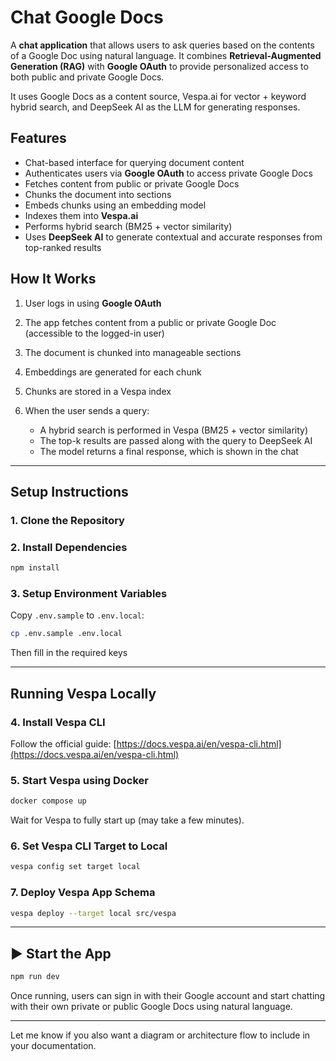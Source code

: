 # Chat Google Docs

A **chat application** that allows users to ask queries based on the contents of a Google Doc using natural language. It combines **Retrieval-Augmented Generation (RAG)** with **Google OAuth** to provide personalized access to both public and private Google Docs.

It uses Google Docs as a content source, Vespa.ai for vector + keyword hybrid search, and DeepSeek AI as the LLM for generating responses.

## Features

* Chat-based interface for querying document content
* Authenticates users via **Google OAuth** to access private Google Docs
* Fetches content from public or private Google Docs
* Chunks the document into sections
* Embeds chunks using an embedding model
* Indexes them into **Vespa.ai**
* Performs hybrid search (BM25 + vector similarity)
* Uses **DeepSeek AI** to generate contextual and accurate responses from top-ranked results

## How It Works

1. User logs in using **Google OAuth**
2. The app fetches content from a public or private Google Doc (accessible to the logged-in user)
3. The document is chunked into manageable sections
4. Embeddings are generated for each chunk
5. Chunks are stored in a Vespa index
6. When the user sends a query:

   * A hybrid search is performed in Vespa (BM25 + vector similarity)
   * The top-k results are passed along with the query to DeepSeek AI
   * The model returns a final response, which is shown in the chat

---

## Setup Instructions

### 1. Clone the Repository

### 2. Install Dependencies

```bash
npm install
```

### 3. Setup Environment Variables

Copy `.env.sample` to `.env.local`:

```bash
cp .env.sample .env.local
```

Then fill in the required keys

---

## Running Vespa Locally

### 4. Install Vespa CLI

Follow the official guide:
[https://docs.vespa.ai/en/vespa-cli.html](https://docs.vespa.ai/en/vespa-cli.html)

### 5. Start Vespa using Docker

```bash
docker compose up
```

Wait for Vespa to fully start up (may take a few minutes).

### 6. Set Vespa CLI Target to Local

```bash
vespa config set target local
```

### 7. Deploy Vespa App Schema

```bash
vespa deploy --target local src/vespa
```

---

## ▶️ Start the App

```bash
npm run dev
```

Once running, users can sign in with their Google account and start chatting with their own private or public Google Docs using natural language.

---

Let me know if you also want a diagram or architecture flow to include in your documentation.
